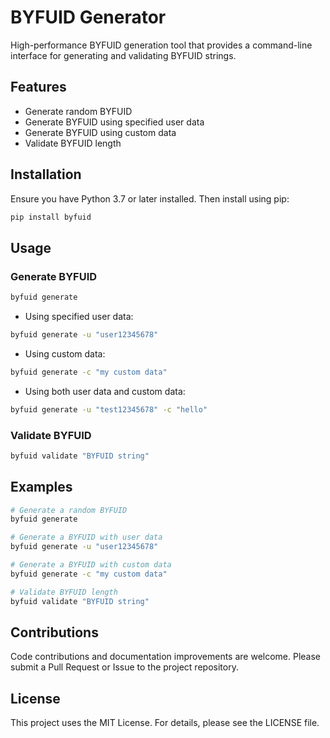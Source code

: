 # BYFUID Generator

High-performance BYFUID generation tool that provides a command-line interface for generating and validating BYFUID strings.

## Features

- Generate random BYFUID
- Generate BYFUID using specified user data
- Generate BYFUID using custom data
- Validate BYFUID length

## Installation

Ensure you have Python 3.7 or later installed. Then install using pip:

```bash
pip install byfuid
```

## Usage

### Generate BYFUID

```bash
byfuid generate
```

- Using specified user data:

```bash
byfuid generate -u "user12345678"
```

- Using custom data:

```bash
byfuid generate -c "my custom data"
```

- Using both user data and custom data:

```bash
byfuid generate -u "test12345678" -c "hello"
```

### Validate BYFUID

```bash
byfuid validate "BYFUID string"
```

## Examples

```bash
# Generate a random BYFUID
byfuid generate

# Generate a BYFUID with user data
byfuid generate -u "user12345678"

# Generate a BYFUID with custom data
byfuid generate -c "my custom data"

# Validate BYFUID length
byfuid validate "BYFUID string"
```

## Contributions

Code contributions and documentation improvements are welcome. Please submit a Pull Request or Issue to the project repository.

## License

This project uses the MIT License. For details, please see the LICENSE file.